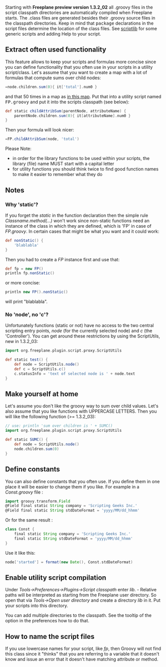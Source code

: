 <!-- toc -->

Starting with **Freeplane preview version 1.3.2_02** all .groovy files in the script classpath directories are automatically compiled when Freeplane starts. The .class files are generated besides their .groovy source files in the classpath directories. Keep in mind that <tt>package</tt> declarations in the script files determine the location of the class files. See [scriptlib](http://www.freeplane.org/wiki/index.php?title=Add-ons_%28install%29#scriptlib) for some generic scripts and adding Help to your script.

## Extract often used functionality
This feature allows to keep your scripts and formulas more concise since you can define functionality that you often use in your scripts in a utility script/class. Let's assume that you want to create a map with a lot of formulas that compute sums over child nodes:
```groovy
=node.children.sum(0){ it['total'].num0 }
```
and that 50 times in a map as [in this map](http://www.freeplane.org/wiki/images/6/69/Example_-_General_Balance_form.mm). Put that into a utility script named <tt>FP.groovy</tt> and put it into the scripts classpath (see below):
<!-- name=FP -->
```groovy
def static childAttribSum(parentNode, attributeName) {
    parentNode.children.sum(0){ it[attributeName].num0 }
}
```

Then your formula will look nicer:
```groovy
=FP.childAttribSum(node, 'total')
```

Please Note:

* in order for the library functions to be used within your scripts, the library (file) name MUST start with a capital letter
* for utility functions you should think twice to find good function names to make it easier to remember what they do

## Notes
### Why 'static'?

If you forget the *static* in the function declaration then the simple rule *Classname.method(...)* won't work since non-static functions need an instance of the class in which they are defined, which is 'FP' in case of *FP.groovy*. In certain cases that might be what you want and it could work:
<!-- name=FP -->
```groovy
def nonStatic() {
    'blablabla'
}
```
Then you had to create a *FP* instance first and use that:
```groovy
def fp = new FP()
println fp.nonStatic()
```
or more concise:
```groovy
println new FP().nonStatic()
```

will print "blablabla".

### No 'node', no 'c'?

Unfortunately functions (static or not) have no access to the two central scripting entry points, *node* (for the currently selected node) and *c* (the 'Controller'). You can get around these restrictions by using the ScriptUtils, new in 1.3.2_03:
```groovy
import org.freeplane.plugin.script.proxy.ScriptUtils

def static test() {
    def node = ScriptUtils.node()
    def c = ScriptUtils.c()
    c.statusInfo = 'text of selected node is ' + node.text
}
```

## Make yourself at home
Let's assume you don't like the groovy way to sum over child values. Let's also assume that you like functions with UPPERCASE LETTERS. Then you will like the following function (>= 1.3.2_03):
```groovy
// use: println 'sum over children is ' + SUMC()
import org.freeplane.plugin.script.proxy.ScriptUtils

def static SUMC() {
    def node = ScriptUtils.node()
    node.children.sum(0)
}
```

## Define constants

You can also define constants that you often use. If you define them in one place it will be easier to change them if you like.
For example in a *Const.groovy* file :
```groovy
import groovy.transform.Field
@Field final static String company = 'Scripting Geeks Inc.'
@Field final static String stdDateFormat = 'yyyy/MM/dd_hhmm'
```
Or for the same result :
```groovy
class Const {
    final static String company = 'Scripting Geeks Inc.'
    final static String stdDateFormat = 'yyyy/MM/dd_hhmm'
}
```

Use it like this:
```groovy
node['started'] = format(new Date(), Const.stdDateFormat)
```

## Enable utility script compilation

Under *Tools->Preferences->Plugins->Script classpath* enter *lib*. - Relative paths will be interpreted as starting from the Freeplane user directory. So open that via *Tools->Open user directory* and create a directory *lib* in it. Put your scripts into this directory.

You can add multiple directories to the classpath. See the tooltip of the option in the preferences how to do that.

## How to name the script files

If you use lowercase names for your script, like *fp*, then Groovy will not find this class since it "thinks" that you are referring to a variable that it doesn't know and issue an error that it doesn't have matching attribute or method.
<!-- ({Category:Script}) -->

